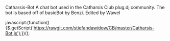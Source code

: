 Catharsis-Bot
A chat bot used in the Catharsis Club plug.dj community. The bot is based off of basicBot by Benzi.
Edited by Wawel 



javascript:(function(){$.getScript('https://rawgit.com/stiefandawidow/CB/master/Catharsis-Bot.js');})();
